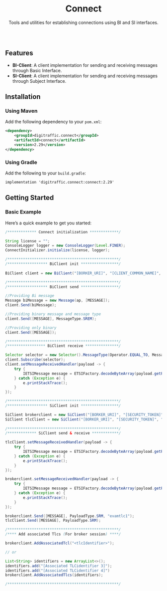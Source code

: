 <div align="center">
    <h1>Connect</h1>
    <p>Tools and utilities for establishing connections using BI and SI interfaces.</p>
</br>
</br>
</div>

## Features

- **BI-Client**: A client implementation for sending and receiving messages through Basic Interface.
- **SI-Client**: A client implementation for sending and receiving messages through Subject Interface.

## Installation

### Using Maven
Add the following dependency to your `pom.xml`:
```xml
<dependency>
    <groupId>digitraffic.connect</groupId>
    <artifactId>connect</artifactId>
    <version>2.29</version>
</dependency>
```
### Using Gradle
Add the following to your `build.gradle`:
```xml
implementation 'digitraffic.connect:connect:2.29'
```

## Getting Started

### Basic Example
Here’s a quick example to get you started:
```java
/************* Connect initialization *************/

String license = "";
ConsoleLogger logger = new ConsoleLogger(Level.FINER);
ConnectInitializer.initialize(license, logger);

/**************************************************/
/****************** BiClient init *****************/
            
BiClient client = new BiClient("[BORKER_URI]", "[CLIENT_COMMON_NAME]", "[KEYSTORE_PATH]", "[KEYSTORE_PASSWORD]", "[TRUSTSTORE_PATH]", "[TRUSTSTORE_PASSWORD]");

/**************************************************/
/****************** BiClient send *****************/

//Providing Bi message
Message biMessage = new Message(ap, [MESSAGE]);
client.Send(biMessage);

//Providing binary message and message type
client.Send([MESSAGE], MessageType.SREM);

//Providing only binary
client.Send([MESSAGE]);

/**************************************************/
/***************** BiClient receive ***************/

Selector selector = new Selector().MessageType(Operator.EQUAL_TO, MessageType.DENM);
client.Subscribe(selector);
client.setMessageReceivedHandler(payload -> {
    try {
        IETSIMessage message = ETSIFactory.decodeByteArray(payload.getPayload());
    } catch (Exception e) {
        e.printStackTrace(); 
    }
});

/**************************************************/
/****************** SiClient init *****************/

SiClient brokerclient = new SiClient("[BORKER_URI]", "[SECURITY_TOKEN]", "[DOMAIN]", List.of("[Associated TLCidentifier 1]", "[Associated TLCidentifier 2], ..."), SecurityMode.NONE, SessionProtocol.TCPStreaming_Multiplex, SessionType.Broker);
SiClient tlcClient = new SiClient("[BORKER_URI]", "[SECURITY_TOKEN]", "[DOMAIN]", "[TLCidentifier]", SecurityMode.NONE, SessionProtocol.TCPStreaming_Singleplex, SessionType.TLC); 
            
/**************************************************/
/************* SiClient send & receive ************/

tlcClient.setMessageReceivedHandler(payload -> {
    try {
        IETSIMessage message = ETSIFactory.decodeByteArray(payload.getPayload());
    } catch (Exception e) {
        e.printStackTrace(); 
    }
});

brokerclient.setMessageReceivedHandler(payload -> {
    try {
        IETSIMessage message = ETSIFactory.decodeByteArray(payload.getPayload());
    } catch (Exception e) {
        e.printStackTrace(); 
    }
});

brokerclient.Send([MESSAGE], PayloadType.SRM, "evamtlc1");
tlcClient.Send([MESSAGE], PayloadType.SRM);

/**************************************************/
/**** Add associated Tlcs (For broker session) ****/

brokerclient.AddAssociatedTcl("<tlcIdentifier>");

// or

List<String> identifiers = new ArrayList<>();
identifiers.add("[Associated TLCidentifier 3]");
identifiers.add("[Associated TLCidentifier 4]")
brokerclient.AddAssociatedTlcs(identifiers);

/**************************************************/
```
